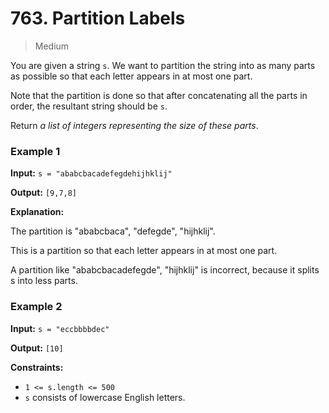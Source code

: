 # 763. Partition Labels

> Medium


You are given a string `s`. We want to partition the string into as many parts as possible so that each letter appears in at most one part.

Note that the partition is done so that after concatenating all the parts in order, the resultant string should be `s`.

Return _a list of integers representing the size of these parts_.

### Example 1

**Input:** `s = "ababcbacadefegdehijhklij"`

**Output:** `[9,7,8]`

**Explanation:**

The partition is "ababcbaca", "defegde", "hijhklij".

This is a partition so that each letter appears in at most one part.

A partition like "ababcbacadefegde", "hijhklij" is incorrect, because it splits s into less parts.

### Example 2

**Input:** `s = "eccbbbbdec"`

**Output:** `[10]`


**Constraints:**

-   `1 <= s.length <= 500`
-   `s` consists of lowercase English letters.

